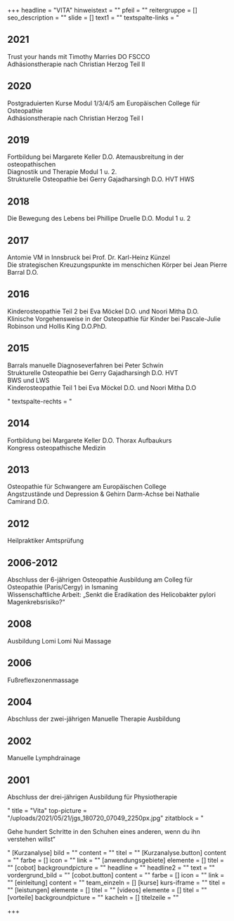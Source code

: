 +++
headline = "VITA"
hinweistext = ""
pfeil = ""
reitergruppe = []
seo_description = ""
slide = []
text1 = ""
textspalte-links = "<h2>2021</h2><p>Trust your hands mit Timothy Marries DO FSCCO<br>Adhäsionstherapie nach Christian Herzog Teil II</p><h2>2020</h2><p>Postgraduierten Kurse Modul 1/3/4/5 am Europäischen College für Osteopathie<br>Adhäsionstherapie nach Christian Herzog Teil I</p><h2>2019</h2><p>Fortbildung bei Margarete Keller D.O. Atemausbreitung in der osteopathischen<br>Diagnostik und Therapie Modul 1 u. 2.<br>Strukturelle Osteopathie bei Gerry Gajadharsingh D.O. HVT HWS</p><h2>2018</h2><p>Die Bewegung des Lebens bei Phillipe Druelle D.O. Modul 1 u. 2</p><h2>2017</h2><p>Antomie VM in Innsbruck bei Prof. Dr. Karl-Heinz Künzel<br>Die strategischen Kreuzungspunkte im menschichen Körper bei Jean Pierre Barral D.O.</p><h2>2016</h2><p>Kinderosteopathie Teil 2 bei Eva Möckel D.O. und Noori Mitha D.O.<br>Klinische Vorgehensweise in der Osteopathie für Kinder bei Pascale-Julie Robinson und Hollis King D.O.PhD.</p><h2>2015</h2><p>Barrals manuelle Diagnoseverfahren bei Peter Schwin<br>Strukturelle Osteopathie bei Gerry Gajadharsingh D.O. HVT<br>BWS und LWS<br>Kinderosteopathie Teil 1 bei Eva Möckel D.O. und Noori Mitha D.O</p>"
textspalte-rechts = "<h2>2014</h2><p>Fortbildung bei Margarete Keller D.O. Thorax Aufbaukurs<br>Kongress osteopathische Medizin</p><h2>2013</h2><p>Osteopathie für Schwangere am Europäischen College<br>Angstzustände und Depression &amp; Gehirn Darm-Achse bei Nathalie Camirand D.O.</p><h2>2012</h2><p>Heilpraktiker Amtsprüfung</p><h2>2006-2012</h2><p>Abschluss der 6-jährigen Osteopathie Ausbildung am Colleg für Osteopathie (Paris/Cergy) in Ismaning<br>Wissenschaftliche Arbeit: „Senkt die Eradikation des Helicobakter pylori Magenkrebsrisiko?“</p><h2>2008</h2><p>Ausbildung Lomi Lomi Nui Massage</p><h2>2006</h2><p>Fußreflexzonenmassage</p><h2>2004</h2><p>Abschluss der zwei-jährigen Manuelle Therapie Ausbildung</p><h2>2002</h2><p>Manuelle Lymphdrainage</p><h2>2001</h2><p>Abschluss der drei-jährigen Ausbildung für Physiotherapie</p>"
title = "Vita"
top-picture = "/uploads/2021/05/21/jgs_180720_07049_2250px.jpg"
zitatblock = "<p>Gehe hundert Schritte in den Schuhen eines anderen, wenn du ihn verstehen willst“</p>"
[Kurzanalyse]
bild = ""
content = ""
titel = ""
[Kurzanalyse.button]
content = ""
farbe = []
icon = ""
link = ""
[anwendungsgebiete]
elemente = []
titel = ""
[cobot]
backgroundpicture = ""
headline = ""
headline2 = ""
text = ""
vordergrund_bild = ""
[cobot.button]
content = ""
farbe = []
icon = ""
link = ""
[einleitung]
content = ""
team_einzeln = []
[kurse]
kurs-iframe = ""
titel = ""
[leistungen]
elemente = []
titel = ""
[videos]
elemente = []
titel = ""
[vorteile]
backgroundpicture = ""
kacheln = []
titelzeile = ""

+++
